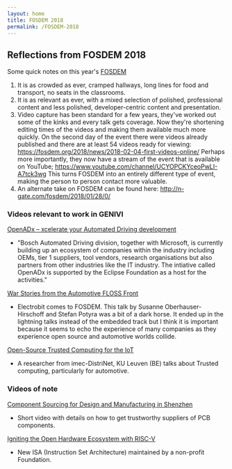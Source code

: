 ```yaml
---
layout: home
title: FOSDEM 2018
permalink: /FOSDEM-2018
---
```


## Reflections from FOSDEM 2018
Some quick notes on this year's [FOSDEM](https://fosdem.org/2018)

 1. It is as crowded as ever, cramped hallways, long lines for food and
    transport, no seats in the classrooms.
 2. It is as relevant as ever, with a mixed selection of polished,
    professional content and less polished, developer-centric content
    and presentation.
 3. Video capture has been standard for a few years, they've worked
    out some of the kinks and every talk gets coverage. Now they're
    shortening editing times of the videos and making them available
    much more quickly. On the second day of the event there were
    videos already published and there are at least 54 videos ready
    for viewing:
    <https://fosdem.org/2018/news/2018-02-04-first-videos-online/>
    Perhaps more importantly, they now have a stream of the event that
    is available on YouTube;
    https://www.youtube.com/channel/UCYOPCKYceoPwLI-A7tck3wg This
    turns FOSDEM into an entirely different type of event, making the
    person to person contact more valuable.
 4. An alternate take on FOSDEM can be found here: http://n-gate.com/fosdem/2018/01/28/0/

### Videos relevant to work in GENIVI
[OpenADx – xcelerate your Automated Driving development](https://fosdem.org/2018/schedule/event/automated_driving/)
* "Bosch Automated Driving division, together with Microsoft, is
  currently building up an ecosystem of companies within the industry
  including OEMs, tier 1 suppliers, tool vendors, research organisations
  but also partners from other industries like the IT industry. The
  intiative called OpenADx is supported by the Eclipse Foundation as a
  host for the activities."

[War Stories from the Automotive FLOSS Front](https://fosdem.org/2018/schedule/event/automotive_floss/)
* Electrobit comes to FOSDEM. This talk by Susanne
  Oberhauser-Hirschoff and Stefan Potyra was a bit of a dark horse. It
  ended up in the lightning talks instead of the embedded track but I
  think it is important because it seems to echo the experience of
  many companies as they experience open source and automotive worlds
  collide.

[Open-Source Trusted Computing for the IoT](https://fosdem.org/2018/schedule/event/sancus/)
* A researcher from imec-DistriNet, KU Leuven (BE) talks about Trusted computing, particularly for automotive.

### Videos of note
[Component Sourcing for Design and Manufacturing in Shenzhen](https://www.youtube.com/watch?v=XwUL6Afo6QQ)
* Short video with details on how to get trustworthy suppliers of PCB components.

[Igniting the Open Hardware Ecosystem with RISC-V](https://video.fosdem.org/2018/K.1.105/riscv.mp4)
* New ISA (Instruction Set Architecture) maintained by a non-profit Foundation.

